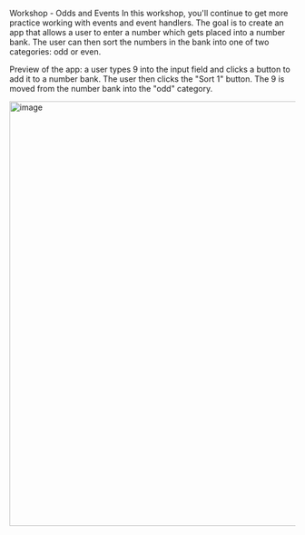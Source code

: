 Workshop - Odds and Events
In this workshop, you'll continue to get more practice working with events and event handlers. The goal is to create an app that allows a user to enter a number which gets placed into a number bank. The user can then sort the numbers in the bank into one of two categories: odd or even.

Preview of the app: a user types 9 into the input field and clicks a button to add it to a number bank. The user then clicks the "Sort 1" button. The 9 is moved from the number bank into the "odd" category.

<img width="748" alt="image" src="https://github.com/user-attachments/assets/cdeda813-d1f3-4fbe-8f6b-6a8263d22313">
